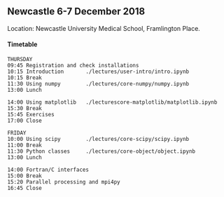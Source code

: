 
## Newcastle 6-7 December 2018

Location: Newcastle University Medical School, Framlington Place.


#### Timetable

```
THURSDAY
09:45 Registration and check installations
10:15 Introduction       ./lectures/user-intro/intro.ipynb
10:15 Break
11:30 Using numpy        ./lectures/core-numpy/numpy.ipynb
13:00 Lunch

14:00 Using matplotlib   ./lecturescore-matplotlib/matplotlib.ipynb
15:30 Break
15:45 Exercises
17:00 Close

FRIDAY
10:00 Using scipy        ./lectures/core-scipy/scipy.ipynb
11:00 Break
11:30 Python classes     ./lectures/core-object/object.ipynb
13:00 Lunch

14:00 Fortran/C interfaces
15:00 Break
15:20 Parallel processing and mpi4py
16:45 Close
```
